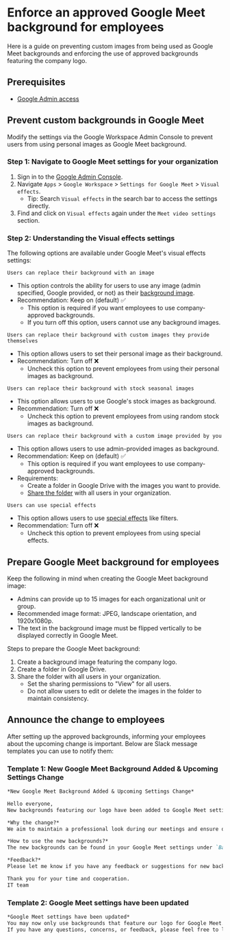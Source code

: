 # Enforce an approved Google Meet background for employees

Here is a guide on preventing custom images from being used as Google Meet backgrounds and enforcing the use of approved backgrounds featuring the company logo.


## Prerequisites

* [Google Admin access](https://support.google.com/a/answer/182076)


## Prevent custom backgrounds in Google Meet

Modify the settings via the Google Workspace Admin Console to prevent users from using personal images as Google Meet background.


### Step 1: Navigate to Google Meet settings for your organization

1. Sign in to the [Google Admin Console](https://admin.google.com/).
1. Navigate `Apps` > `Google Workspace` > `Settings for Google Meet` > `Visual effects`.
    * Tip: Search `Visual effects` in the search bar to access the settings directly.
1. Find and click on `Visual effects` again under the `Meet video settings` section.


### Step 2: Understanding the Visual effects settings

The following options are available under Google Meet's visual effects settings:

`Users can replace their background with an image`  
* This option controls the ability for users to use any image (admin specified, Google provided, or not) as their [background image](https://support.google.com/a?p=background-replace).
* Recommendation: Keep on (default) ✅
  * This option is required if you want employees to use company-approved backgrounds.
  * If you turn off this option, users cannot use any background images.

`Users can replace their background with custom images they provide themselves`  
* This option allows users to set their personal image as their background.
* Recommendation: Turn off ❌
  * Uncheck this option to prevent employees from using their personal images as background.

`Users can replace their background with stock seasonal images`  
* This option allows users to use Google's stock images as background.
* Recommendation: Turn off ❌
  * Uncheck this option to prevent employees from using random stock images as background.

`Users can replace their background with a custom image provided by you`  
* This option allows users to use admin-provided images as background.
* Recommendation: Keep on (default) ✅
  * This option is required if you want employees to use company-approved backgrounds.
* Requirements:
  * Create a folder in Google Drive with the images you want to provide.
  * [Share the folder](https://support.google.com/a/answer/7337469?fl=1&sjid=15463232510368793355-NC) with all users in your organization.

`Users can use special effects`  
* This option allows users to use [special effects](https://support.google.com/a?p=background-replace&hl=en) like filters.
* Recommendation: Turn off ❌
  * Uncheck this option to prevent employees from using special effects.


## Prepare Google Meet background for employees

Keep the following in mind when creating the Google Meet background image:
* Admins can provide up to 15 images for each organizational unit or group.
* Recommended image format: JPEG, landscape orientation, and 1920x1080p.
* The text in the background image must be flipped vertically to be displayed correctly in Google Meet.

Steps to prepare the Google Meet background:
1. Create a background image featuring the company logo.
1. Create a folder in Google Drive.
1. Share the folder with all users in your organization.
    * Set the sharing permissions to "View" for all users.
    * Do not allow users to edit or delete the images in the folder to maintain consistency.


## Announce the change to employees

After setting up the approved backgrounds, informing your employees about the upcoming change is important. Below are Slack message templates you can use to notify them:


### Template 1: New Google Meet Background Added & Upcoming Settings Change

```markdown
*New Google Meet Background Added & Upcoming Settings Change*

Hello everyone,  
New backgrounds featuring our logo have been added to Google Meet settings for all members to use during meetings with clients or prospects. Additionally, we will be removing the ability to use custom images as backgrounds. This change will take effect on INSERT_DATE.

*Why the change?*  
We aim to maintain a professional look during our meetings and ensure our branding is consistent across all platforms.

*How to use the new backgrounds?*  
The new backgrounds can be found in your Google Meet settings under `Backgrounds` -> `For your organization`.  

*Feedback?*  
Please let me know if you have any feedback or suggestions for new backgrounds.

Thank you for your time and cooperation.  
IT team
```


### Template 2: Google Meet settings have been updated

```markdown
*Google Meet settings have been updated*
You may now only use backgrounds that feature our logo for Google Meet.
If you have any questions, concerns, or feedback, please feel free to let me know. Have a nice day!
```
